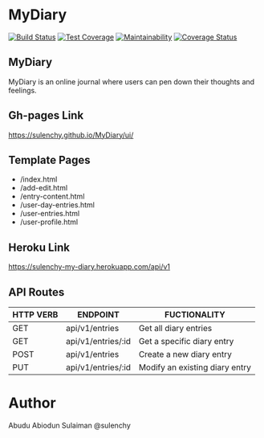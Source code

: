# MyDiary
[![Build Status](https://travis-ci.org/sulenchy/MyDiary.svg?branch=ch-setup-travis-ci)](https://travis-ci.org/sulenchy/MyDiary) [![Test Coverage](https://api.codeclimate.com/v1/badges/19d76649374cdf72e37f/test_coverage)](https://codeclimate.com/github/sulenchy/MyDiary/test_coverage) [![Maintainability](https://api.codeclimate.com/v1/badges/19d76649374cdf72e37f/maintainability)](https://codeclimate.com/github/sulenchy/MyDiary/maintainability) [![Coverage Status](https://coveralls.io/repos/github/sulenchy/MyDiary/badge.svg?branch=develop)](https://coveralls.io/github/sulenchy/MyDiary?branch=develop)

## MyDiary
MyDiary is an online journal where users can pen down their thoughts and feelings.

## Gh-pages Link
https://sulenchy.github.io/MyDiary/ui/

## Template Pages
- /index.html
- /add-edit.html
- /entry-content.html
- /user-day-entries.html
- /user-entries.html
- /user-profile.html

## Heroku Link
https://sulenchy-my-diary.herokuapp.com/api/v1

## API Routes
|   HTTP VERB   | ENDPOINT                  | FUCTIONALITY                                          |
| ------------- | --------------------------| ----------------------------------------------------- |
| GET           | api/v1/entries            | Get all diary entries                                 |
| GET           | api/v1/entries/:id        | Get a specific diary entry                            |
| POST          | api/v1/entries            | Create a new diary entry                              |
| PUT           | api/v1/entries/:id        | Modify an existing diary entry                        |

# Author
Abudu Abiodun Sulaiman @sulenchy